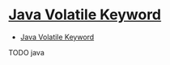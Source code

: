 # [Java Volatile Keyword](http://tutorials.jenkov.com/java-concurrency/volatile.html)

- [Java Volatile Keyword](#java-volatile-keyword)









TODO java